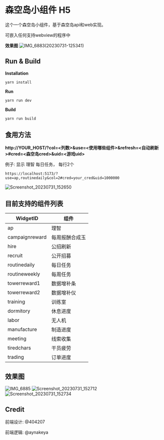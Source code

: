 # 森空岛小组件 H5

这个一个森空岛小组件，基于森空岛api和web实现。

可嵌入任何支持webview的程序中


**效果图**
![IMG_6883(20230731-125341)](https://github.com/aynakeya/skland-widget/assets/32156054/a41d94a0-665d-4f32-ba57-752257af71f7)


## Run & Build

**Installation**
```shell
yarn install
```

**Run**
```shell
yarn run dev
```

**Build**
```shell
yarn run build
```
## 食用方法


**http://YOUR_HOST/?col=<列数>&use=<使用哪些组件>&refresh=<自动刷新>#cred=<森空岛cred>&uid=<游戏uid>**


例子: 显示 理智 每日任务， 每行2个
```
https://localhost:5173/?use=ap,routinedaily&col=2#cred=your_cred&uid=1000000
```
![Screenshot_20230731_152650](https://github.com/aynakeya/skland-widget/assets/32156054/2dfa1df5-9079-4131-b3be-813099875504)

## 目前支持的组件列表

| WidgetID       | 组件      |
|----------------|---------|
| ap             | 理智      |
| campaignreward | 每周报酬合成玉 |
| hire           | 公招刷新    |
| recruit        | 公开招募    |
| routinedaily   | 每日任务    |
| routineweekly  | 每周任务    |
| towerreward1   | 数据增补条   |
| towerreward2   | 数据增补仪   |
| training       | 训练室     |
| dormitory      | 休息进度    |
| labor          | 无人机     |
| manufacture    | 制造进度    |
| meeting        | 线索收集    |
| tiredchars     | 干员疲劳    |
| trading        | 订单进度    |


## 效果图

![IMG_6885](https://github.com/aynakeya/skland-widget/assets/32156054/c33efa50-5143-4f89-852d-c25d7a8b6812)
![Screenshot_20230731_152712](https://github.com/aynakeya/skland-widget/assets/32156054/704279e4-6358-4098-aef9-efd05b749f2e)
![Screenshot_20230731_152734](https://github.com/aynakeya/skland-widget/assets/32156054/b916f946-50b2-4ad4-b7b6-359f26558f52)


## Credit

前端设计: @404207

前端逻辑: @aynakeya
